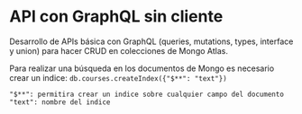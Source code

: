 # API con GraphQL sin cliente

Desarrollo de APIs básica con GraphQL (queries, mutations, types, interface y union) para hacer CRUD en colecciones de Mongo Atlas.

Para realizar una búsqueda en los documentos de Mongo es necesario crear un indice:
`db.courses.createIndex({"$**": "text"})`

```
"$**": permitira crear un indice sobre cualquier campo del documento
"text": nombre del indice
```
